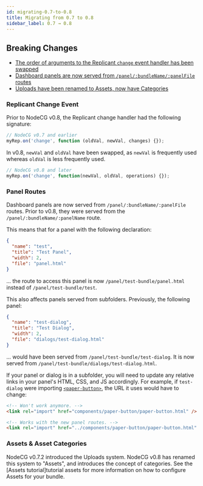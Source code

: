 ```yaml
---
id: migrating-0.7-to-0.8
title: Migrating from 0.7 to 0.8
sidebar_label: 0.7 → 0.8
---
```


## Breaking Changes

- [The order of arguments to the Replicant `change` event handler has been swapped](#replicant-change-event)
- [Dashboard panels are now served from `/panel/:bundleName/:panelFile` routes](#panel-routes)
- [Uploads have been renamed to Assets, now have Categories](#assets-and-categories)

### Replicant Change Event

Prior to NodeCG v0.8, the Replicant change handler had the following signature:

```js
// NodeCG v0.7 and earlier
myRep.on('change', function (oldVal, newVal, changes) {});
```

In v0.8, `newVal` and `oldVal` have been swapped, as `newVal` is frequently used whereas `oldVal` is less frequently used.

```js
// NodeCG v0.8 and later
myRep.on('change', function(newVal, oldVal, operations) {});
```

### Panel Routes

Dashboard panels are now served from `/panel/:bundleName/:panelFile` routes. Prior to v0.8, they were served from the
`/panel/:bundleName/:panelName` route.

This means that for a panel with the following declaration:

```json
{
  "name": "test",
  "title": "Test Panel",
  "width": 2,
  "file": "panel.html"
}
```

... the route to access this panel is now `/panel/test-bundle/panel.html` instead of `/panel/test-bundle/test`.

This also affects panels served from subfolders. Previously, the following panel:

```json
{
  "name": "test-dialog",
  "title": "Test Dialog",
  "width": 2,
  "file": "dialogs/test-dialog.html"
}
```

... would have been served from `/panel/test-bundle/test-dialog`. It is now served from `/panel/test-bundle/dialogs/test-dialog.html`.

If your panel or dialog is in a subfolder, you will need to update any relative links in your panel's HTML, CSS, and JS accordingly.
For example, if `test-dialog` were importing [`<paper-button>`](https://elements.polymer-project.org/elements/paper-button?view=demo:demo/index.html),
the URL it uses would have to change:

```html
<!-- Won't work anymore. -->
<link rel="import" href="components/paper-button/paper-button.html" />

<!-- Works with the new panel routes. -->
<link rel="import" href="../components/paper-button/paper-button.html" />
```

### Assets & Asset Categories

NodeCG v0.7.2 introduced the Uploads system. NodeCG v0.8 has renamed this system to "Assets", and introduces
the concept of categories. See the [Assets tutorial]tutorial assets for more information on how to configure Assets for your bundle.
